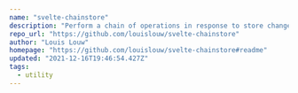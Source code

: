 ```yaml
---
name: "svelte-chainstore"
description: "Perform a chain of operations in response to store changes."
repo_url: "https://github.com/louislouw/svelte-chainstore"
author: "Louis Louw"
homepage: "https://github.com/louislouw/svelte-chainstore#readme"
updated: "2021-12-16T19:46:54.427Z"
tags: 
  - utility
---
```

